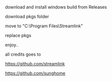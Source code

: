 download and install windows build from Releases

download pkgs folder

move to "C:\Program Files\Streamlink"

replace pkgs

enjoy..

all credits goes to

https://github.com/streamlink

https://github.com/sunghome

